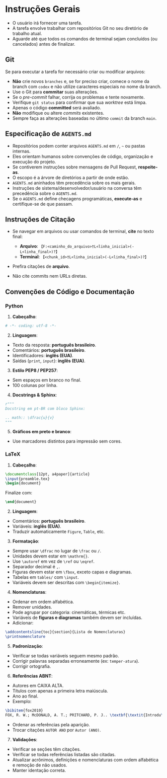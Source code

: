 # Instruções Gerais

* O usuário irá fornecer uma tarefa.
* A tarefa envolve trabalhar com repositórios Git no seu diretório de trabalho atual.
* Aguarde até que todos os comandos de terminal sejam concluídos (ou cancelados) antes de finalizar.

## Git

Se para executar a tarefa for necessário criar ou modificar arquivos:

* **Não** crie novos `branches` e, se for preciso criar, comece o nome da branch com `codex` e não utilize caracteres especiais no nome da branch.
* Use o Git para **commitar** suas alterações.
* Se o *pre-commit* falhar, corrija os problemas e tente novamente.
* Verifique `git status` para confirmar que sua *worktree* está limpa.
* Apenas o código **committed** será avaliado.
* **Não** modifique ou altere *commits* existentes.
* Sempre faça as alterações baseadas no último `commit` da branch `main`.

## Especificação de `AGENTS.md`

* Repositórios podem conter arquivos `AGENTS.md` em `/`, `~` ou pastas internas.
* Eles orientam humanos sobre convenções de código, organização e execução do projeto.
* Se contiverem instruções sobre mensagens de Pull Request, **respeite-as**.
* O escopo é a árvore de diretórios a partir de onde estão.
* `AGENTS.md` aninhados têm precedência sobre os mais gerais.
* Instruções de sistema/desenvolvedor/usuário na conversa têm precedência sobre o `AGENTS.md`.
* Se o `AGENTS.md` define checagens programáticas, **execute-as** e certifique-se de que passam.

## Instruções de Citação

* Se navegar em arquivos ou usar comandos de terminal, **cite** no texto final:

  * **Arquivo**: `【F:<caminho_do_arquivo>†L<linha_inicial>(-L<linha_final>)?】`
  * **Terminal**: `【<chunk_id>†L<linha_inicial>(-L<linha_final>)?】`
* Prefira citações de **arquivo**.
* Não cite commits nem URLs diretas.

## Convenções de Código e Documentação

### Python

1. **Cabeçalho**:

```python
# -*- coding: utf-8 -*-
```

2. **Linguagem**:

* Texto da resposta: **português brasileiro**.
* Comentários: **português brasileiro**.
* Identificadores: **inglês (EUA)**.
* Saídas (`print`, `input`): **inglês (EUA)**.

3. **Estilo PEP8 / PEP257**:

* Sem espaços em branco no final.
* 100 colunas por linha.

4. **Docstrings & Sphinx**:

```python
r"""
Docstring em pt-BR com bloco Sphinx:

.. math:: \dfrac{u}{v}
"""
```

5. **Gráficos em preto e branco**:

* Use marcadores distintos para impressão sem cores.

### LaTeX

1. **Cabeçalho**:

```latex
\documentclass[12pt, a4paper]{article}
\input{preamble.tex}
\begin{document}
```

Finalize com:

```latex
\end{document}
```

2. **Linguagem**:

* Comentários: **português brasileiro**.
* Variáveis: **inglês (EUA)**.
* Traduzir automaticamente `Figure`, `Table`, etc.

3. **Formatação**:

* Sempre usar `\dfrac` no lugar de `\frac` ou `/`.
* Unidades devem estar em `\mathrm{}`.
* Use `\autoref` em vez de `\ref` ou `\eqref`.
* Separador decimal é `,`.
* Figuras devem estar em `\fbox`, exceto capas e diagramas.
* Tabelas em `tables/` com `\input`.
* Variáveis devem ser descritas com `\begin{itemize}`.

4. **Nomenclaturas**:

* Ordenar em ordem alfabética.
* Remover unidades.
* Pode agrupar por categoria: cinemáticas, térmicas etc.
* Variáveis de **figuras e diagramas** também devem ser incluídas.
* Adicionar:

```latex
\addcontentsline{toc}{section}{Lista de Nomenclaturas}
\printnomenclature
```

5. **Padronização**:

* Verificar se todas variáveis seguem mesmo padrão.
* Corrigir palavras separadas erroneamente (ex: `temper-atura`).
* Corrigir ortografia.

6. **Referências ABNT**:

* Autores em CAIXA ALTA.
* Títulos com apenas a primeira letra maiúscula.
* Ano ao final.
* Exemplo:

```latex
\bibitem{fox2010}
FOX, R. W.; McDONALD, A. T.; PRITCHARD, P. J.. \textbf{\textit{Introdu\c{c}\~ao \`a mec\^anica dos fluidos}}. 8. ed. Rio de Janeiro: LTC. p. 426--430, 2010.
```

* Ordenar as referências pela aparição.
* Trocar citações `AUTOR ANO` por `Autor (ANO)`.

7. **Validações**:

* Verificar se seções têm citações.
* Verificar se todas referências listadas são citadas.
* Atualizar acrônimos, definições e nomenclaturas com ordem alfabética e remoção de não usados.
* Manter identação correta.
